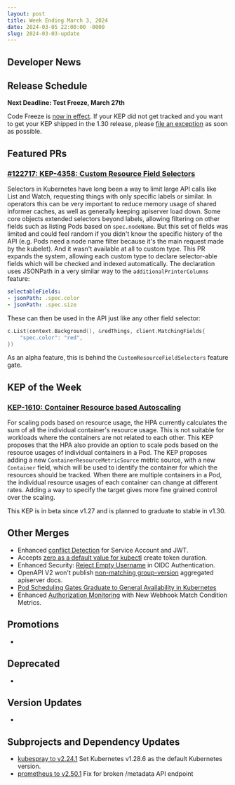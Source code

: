 ```yaml
---
layout: post
title: Week Ending March 3, 2024
date: 2024-03-05 22:00:00 -0000
slug: 2024-03-03-update
---
```


## Developer News


## Release Schedule

**Next Deadline: Test Freeze, March 27th**

Code Freeze is [now in effect](https://groups.google.com/a/kubernetes.io/g/dev/c/Y1EJ1HGBPJk/m/mSMClkn4AwAJ?utm_medium=email&utm_source=footer). If your KEP did not get tracked and you want to get your KEP shipped in the 1.30 release, please [file an exception](https://github.com/kubernetes/sig-release/blob/master/releases/EXCEPTIONS.md) as soon as possible.


## Featured PRs

### [#122717: KEP-4358: Custom Resource Field Selectors](https://github.com/kubernetes/kubernetes/pull/122717)

Selectors in Kubernetes have long been a way to limit large API calls like List and Watch, requesting things with only specific labels or similar. In operators this can be very important to reduce memory usage of shared informer caches, as well as generally keeping apiserver load down. Some core objects extended selectors beyond labels, allowing filtering on other fields such as listing Pods based on `spec.nodeName`. But this set of fields was limited and could feel random if you didn't know the specific history of the API (e.g. Pods need a node name filter because it's the main request made by the kubelet). And it wasn't available at all to custom type. This PR expands the system, allowing each custom type to declare selector-able fields which will be checked and indexed automatically. The declaration uses JSONPath in a very similar way to the `additionalPrinterColumns` feature:

```yaml
selectableFields:
- jsonPath: .spec.color
- jsonPath: .spec.size
```

These can then be used in the API just like any other field selector:

```go
c.List(context.Background(), &redThings, client.MatchingFields{
	"spec.color": "red",
})
```

As an alpha feature, this is behind the `CustomResourceFieldSelectors` feature gate.

## KEP of the Week

### [KEP-1610: Container Resource based Autoscaling](https://github.com/kubernetes/enhancements/blob/master/keps/sig-autoscaling/1610-container-resource-autoscaling/README.md)

For scaling pods based on resource usage, the HPA currently calculates the sum of all the individual container's resource usage. This is not suitable for workloads where the containers are not related to each other. This KEP proposes that the HPA also provide an option to scale pods based on the resource usages of individual containers in a Pod. The KEP proposes adding a new `ContainerResourceMetricSource` metric source, with a new `Container` field, which will be used to identify the container for which the resources should be tracked. When there are multiple containers in a Pod, the individual resource usages of each container can change at different rates. Adding a way to specify the target gives more fine grained control over the scaling.

This KEP is in beta since v1.27 and is planned to graduate to stable in v1.30.

## Other Merges

* Enhanced [conflict Detection](https://github.com/kubernetes/kubernetes/pull/123561]) for Service Account and JWT.
* Accepts [zero as a default value for kubectl](https://github.com/kubernetes/kubernetes/pull/123565) create token duration.
* Enhanced Security: [Reject Empty Username](https://github.com/kubernetes/kubernetes/pull/123568) in OIDC Authentication.
* OpenAPI V2 won't publish [non-matching group-version](https://github.com/kubernetes/kubernetes/pull/123570) aggregated apiserver docs.
* [Pod Scheduling Gates Graduate to General Availability in Kubernetes](https://github.com/kubernetes/kubernetes/pull/123575)
* Enhanced [Authorization Monitoring](https://github.com/kubernetes/kubernetes/pull/123611) with New Webhook Match Condition Metrics.






## Promotions

*

## Deprecated

*

## Version Updates

*

## Subprojects and Dependency Updates

* [kubespray to v2.24.1](https://github.com/kubernetes-sigs/kubespray/releases/tag/v2.24.1) Set Kubernetes v1.28.6 as the default Kubernetes version.
* [prometheus to v2.50.1](https://github.com/prometheus/prometheus/releases/tag/v2.50.1) Fix for broken /metadata API endpoint
